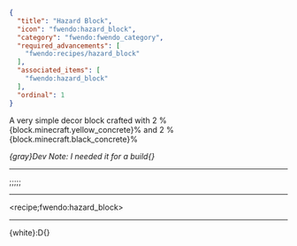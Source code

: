 ```json
{
  "title": "Hazard Block",
  "icon": "fwendo:hazard_block",
  "category": "fwendo:fwendo_category",
  "required_advancements": [
    "fwendo:recipes/hazard_block"
  ],
  "associated_items": [
    "fwendo:hazard_block"
  ],
  "ordinal": 1
}
```

 A very simple decor block crafted with 2 %{block.minecraft.yellow_concrete}% and 2 %{block.minecraft.black_concrete}%


*{gray}Dev Note: I needed it for a build{}*

---

;;;;;

---

<recipe;fwendo:hazard_block>

---

{white}:D{}